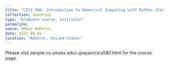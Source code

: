 ```yaml
---
title: "CICS 580: Introduction to Numerical Computing with Python (Fall 2021)"
collection: teaching
type: "Graduate course, Instructor"
permalink: 
venue: UMass Amherst 
date: 2021-09-01 
location: "Amherst, United States"
---
```


Please visit people.cs.umass.edu/~jpayan/cics580.html for the course page.
